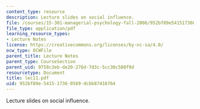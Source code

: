 ```yaml
---
content_type: resource
description: Lecture slides on social influence.
file: /courses/15-301-managerial-psychology-fall-2006/952bf89e541517360569dcbb87416764_lec11.pdf
file_type: application/pdf
learning_resource_types:
- Lecture Notes
license: https://creativecommons.org/licenses/by-nc-sa/4.0/
ocw_type: OCWFile
parent_title: Lecture Notes
parent_type: CourseSection
parent_uid: 9758c3eb-de20-276d-7d3c-5cc30c580f9d
resourcetype: Document
title: lec11.pdf
uid: 952bf89e-5415-1736-0569-dcbb87416764
---
```

Lecture slides on social influence.